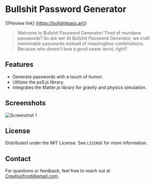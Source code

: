 # Bullshit Password Generator

![Preview link]
(https://bullshitpass.art/)

> Welcome to Bullshit Password Generator! Tired of mundane passwords? So are we! At Bullshit Password Generator, we craft memorable passwords
> instead of meaningless combinations. Because who doesn't love a good swear word, right?

## Features

- Generate passwords with a touch of humor.
- Utilizes the ps5.js library.
- Integrates the Matter.js library for gravity and physics simulation.

## Screenshots

![Screenshot 1](https://devfront.me/Bullshit/BullshitPass.jpg)

## License

Distributed under the MIT License. See `LICENSE` for more information.

## Contact

For questions or feedback, feel free to reach out at [Creativofront@email.com](mailto:your@email.com).
